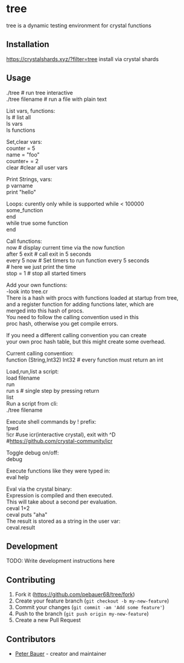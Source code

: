 # tree

tree is a dynamic testing environment for crystal functions

## Installation

https://crystalshards.xyz/?filter=tree
install via crystal shards 

## Usage
./tree # run tree interactive  
./tree filename # run a file with plain text    


List vars, functions:       
ls # list all  
ls vars  
ls functions    

Set,clear vars:  
counter = 5   
name = "foo"  
counter+ = 2  
clear          #clear all user vars    

Print Strings, vars:  
p varname   
print "hello"   

Loops:
curently only while is supported
while < 100000  
  some_function  
end  
while true
  some function  
end      

Call functions:  
now            # display current time via the now function   
after 5 exit   # call exit in 5 seconds    
every 5 now    # Set timers to run function every 5 seconds    
               # here we just print the time    
stop = 1       # stop all started timers        
               
Add your own functions:    
-look into tree.cr  
There is a hash with procs with functions loaded at startup from tree,       
and a register function for adding functions later, which are  
merged into this hash of procs.  
You need to follow the calling convention used in this  
proc hash, otherwise you get compile errors.  

If you need a different calling convention you can create  
your own proc hash table, but this might create some overhead.  

Current calling convention:  
function (String,Int32) Int32  # every function must return an int  


Load,run,list a script:    
load filename  
run   
run s  # single step by pressing return   
list  
Run a script from cli:  
./tree filename  

Execute shell commands by ! prefix:    
!pwd        
!icr     #use icr(interactive crystal), exit with ^D    
           #https://github.com/crystal-community/icr  

Toggle debug on/off:  
debug  

Execute functions like they were typed in:  
eval help  

Eval via the crystal binary:  
Expression is compiled and then executed.  
This will take about a second per evaluation.   
ceval 1+2  
ceval puts "aha"  
The result is stored as a string in the user var:  
ceval.result  

## Development

TODO: Write development instructions here

## Contributing

1. Fork it (<https://github.com/pebauer68/tree/fork>)
2. Create your feature branch (`git checkout -b my-new-feature`)
3. Commit your changes (`git commit -am 'Add some feature'`)
4. Push to the branch (`git push origin my-new-feature`)
5. Create a new Pull Request

## Contributors

- [Peter Bauer](https://github.com/pebauer68) - creator and maintainer

